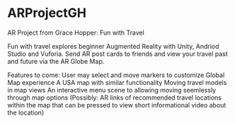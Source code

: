 # ARProjectGH


AR Project from Grace Hopper: 
Fun with Travel

Fun with travel explores beginner Augmented Reality with Unity, Andriod Studio and Vuforia. 
Send AR post cards to friends and view your travel past and future via the AR Globe Map. 

Features to come:
User may select and move markers to customize Global Map experience
A USA map with similar functionality
Moving travel models in map views 
An interactive menu scene to allowing moving seemlessly through map options
(Possibly: AR links of recommended travel locations within the map that can be pressed to view short informational video about the location)

